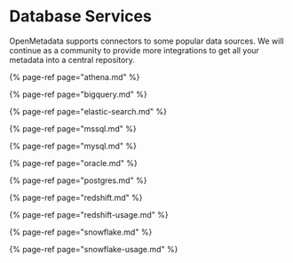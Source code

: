 # Database Services

OpenMetadata supports connectors to some popular data sources. We will continue as a community to provide more integrations to get all your metadata into a central repository.

{% page-ref page="athena.md" %}

{% page-ref page="bigquery.md" %}

{% page-ref page="elastic-search.md" %}

{% page-ref page="mssql.md" %}

{% page-ref page="mysql.md" %}

{% page-ref page="oracle.md" %}

{% page-ref page="postgres.md" %}

{% page-ref page="redshift.md" %}

{% page-ref page="redshift-usage.md" %}

{% page-ref page="snowflake.md" %}

{% page-ref page="snowflake-usage.md" %}



